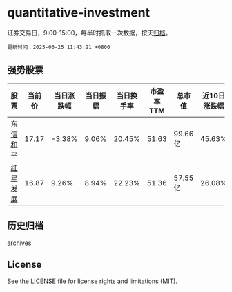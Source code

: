 # quantitative-investment

证券交易日，9:00-15:00，每半时抓取一次数据，按天[归档](archives)。

`更新时间：2025-06-25 11:43:21 +0800`

## 强势股票

|股票|当前价|当日涨跌幅|当日振幅|当日换手率|市盈率TTM|总市值|近10日涨跌幅|
|----|----|----|----|----|----|----|----|
|[东信和平](https://xueqiu.com/S/SZ002017)|17.17|-3.38%|9.06%|20.45%|51.63|99.66亿|45.63%|
|[红星发展](https://xueqiu.com/S/SH600367)|16.87|9.26%|8.94%|22.23%|51.36|57.55亿|26.08%|

## 历史归档

[archives](archives)

## License

See the [LICENSE](LICENSE) file for license rights and limitations (MIT).